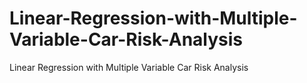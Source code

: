 # Linear-Regression-with-Multiple-Variable-Car-Risk-Analysis
Linear Regression with Multiple Variable Car Risk Analysis
